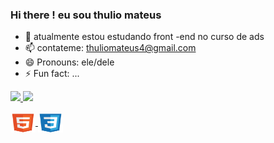 ### Hi there ! eu sou thulio mateus

- 🌱 atualmente estou estudando front -end no curso de ads 
- 📫 contateme: thuliomateus4@gmail.com
- 😄 Pronouns: ele/dele
- ⚡ Fun fact: ...
<div>
  <a href="https://github.com/thuliomateus">
  <img height="180em" src="https://github-readme-stats.vercel.app/api?username=thuliomateus&show_icons=true&theme=dracula&include_all_commits=true&count_private=true"/>
  <img height="180em" src="https://github-readme-stats.vercel.app/api/top-langs/?username=thuliomateus&layout=compact&langs_count=16&theme=dracula"/>
</div>
  <div style="display: inline_block"><br>
    <img align="center" alt="Thulio-HTML" height="30" width="40" src="https://raw.githubusercontent.com/devicons/devicon/master/icons/html5/html5-original.svg">
  <img align="center" alt="Thulio-CSS" height="30" width="40" src="https://raw.githubusercontent.com/devicons/devicon/master/icons/css3/css3-original.svg">
</div>
